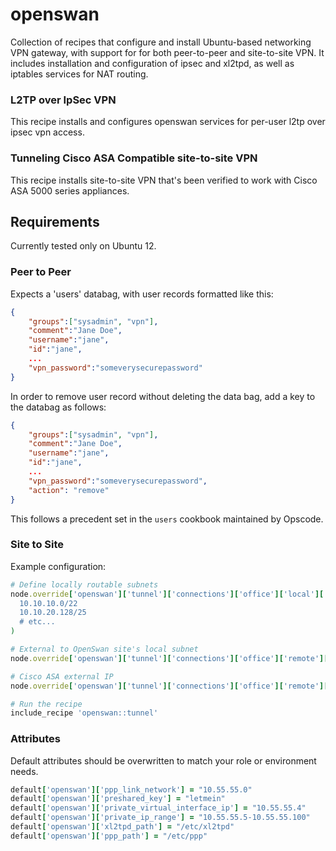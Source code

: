 openswan
========

Collection of recipes that configure and install Ubuntu-based networking VPN gateway, with support for for both peer-to-peer and site-to-site VPN. It includes installation and configuration of ipsec and xl2tpd, as well as iptables services for NAT routing.

### L2TP over IpSec VPN

This recipe installs and configures openswan services for per-user l2tp over ipsec vpn access. 

### Tunneling Cisco ASA Compatible site-to-site VPN

This recipe installs site-to-site VPN that's been verified to work with Cisco ASA 5000 series appliances. 

## Requirements

Currently tested only on Ubuntu 12.

### Peer to Peer

Expects a 'users' databag, with user records formatted like this:

```json
{
    "groups":["sysadmin", "vpn"],
    "comment":"Jane Doe",
    "username":"jane",
    "id":"jane",
    ...
    "vpn_password":"someverysecurepassword"
}
```

In order to remove user record without deleting the data bag, add a key to the databag as follows:

```json
{
    "groups":["sysadmin", "vpn"],
    "comment":"Jane Doe",
    "username":"jane",
    "id":"jane",
    ...
    "vpn_password":"someverysecurepassword",
    "action": "remove"
}
```

This follows a precedent set in the `users` cookbook maintained by Opscode.

### Site to Site

Example configuration:

```ruby
# Define locally routable subnets
node.override['openswan']['tunnel']['connections']['office']['local']['subnets'] = %w(
  10.10.10.0/22
  10.10.20.128/25
  # etc...
)

# External to OpenSwan site's local subnet
node.override['openswan']['tunnel']['connections']['office']['remote']['subnets'] = %w( 192.168.2.0/23 )

# Cisco ASA external IP
node.override['openswan']['tunnel']['connections']['office']['remote']['ipaddress'] = 'W.X.Y.Z'

# Run the recipe
include_recipe 'openswan::tunnel'
```

### Attributes

Default attributes should be overwritten to match your role or environment needs.

```ruby
default['openswan']['ppp_link_network'] = "10.55.55.0"
default['openswan']['preshared_key'] = "letmein"
default['openswan']['private_virtual_interface_ip'] = "10.55.55.4"
default['openswan']['private_ip_range'] = "10.55.55.5-10.55.55.100"
default['openswan']['xl2tpd_path'] = "/etc/xl2tpd"
default['openswan']['ppp_path'] = "/etc/ppp"
```

